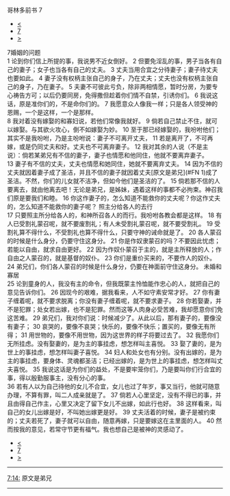 ﻿





 哥林多前书 7




* [<](bible/1CO06.md)
* [7](bible/1CO.md)
* [>](bible/1CO08.md)



 
7婚姻的问题  
1 论到你们信上所提的事，我说男不近女倒好。 
2 但要免淫乱的事，男子当各有自己的妻子；女子也当各有自己的丈夫。 
3 丈夫当用合宜之分待妻子；妻子待丈夫也要如此。 
4 妻子没有权柄主张自己的身子，乃在丈夫；丈夫也没有权柄主张自己的身子，乃在妻子。 
5 夫妻不可彼此亏负，除非两相情愿，暂时分房，为要专心祷告方可；以后仍要同房，免得撒但趁着你们情不自禁，引诱你们。 
6 我说这话，原是准你们的，不是命你们的。 
7 我愿意众人像我一样；只是各人领受神的恩赐，一个是这样，一个是那样。  
8 我对着没有嫁娶的和寡妇说，若他们常像我就好。 
9 倘若自己禁止不住，就可以嫁娶。与其欲火攻心，倒不如嫁娶为妙。 
10 至于那已经嫁娶的，我吩咐他们；其实不是我吩咐，乃是主吩咐说：妻子不可离开丈夫， 
11 若是离开了，不可再嫁，或是仍同丈夫和好。丈夫也不可离弃妻子。 
12 我对其余的人说（不是主说）：倘若某弟兄有不信的妻子，妻子也情愿和他同住，他就不要离弃妻子。 
13 妻子有不信的丈夫，丈夫也情愿和她同住，她就不要离弃丈夫。 
14 因为不信的丈夫就因着妻子成了圣洁，并且不信的妻子就因着丈夫[原文是弟兄](#FN 1)成了圣洁。不然，你们的儿女就不洁净，但如今他们是圣洁的了。 
15 倘若那不信的人要离去，就由他离去吧！无论是弟兄，是姊妹，遇着这样的事都不必拘束。神召我们原是要我们和睦。 
16 你这作妻子的，怎么知道不能救你的丈夫呢？你这作丈夫的，怎么知道不能救你的妻子呢？ 照主分给各人的去行  
17 只要照主所分给各人的，和神所召各人的而行。我吩咐各教会都是这样。 
18 有人已受割礼蒙召呢，就不要废割礼；有人未受割礼蒙召呢，就不要受割礼。 
19 受割礼算不得什么，不受割礼也算不得什么，只要守神的诫命就是了。 
20 各人蒙召的时候是什么身分，仍要守住这身分。 
21 你是作奴隶蒙召的吗？不要因此忧虑；若能以自由，就求自由更好。 
22 因为作奴仆蒙召于主的，就是主所释放的人；作自由之人蒙召的，就是基督的奴仆。 
23 你们是重价买来的，不要作人的奴仆。 
24 弟兄们，你们各人蒙召的时候是什么身分，仍要在神面前守住这身分。 未婚和寡居  
25 论到童身的人，我没有主的命令，但我既蒙主怜恤能作忠心的人，就把自己的意见告诉你们。 
26 因现今的艰难，据我看来，人不如守素安常才好。 
27 你有妻子缠着呢，就不要求脱离；你没有妻子缠着呢，就不要求妻子。 
28 你若娶妻，并不是犯罪；处女若出嫁，也不是犯罪。然而这等人肉身必受苦难，我却愿意你们免这苦难。 
29 弟兄们，我对你们说：时候减少了。从此以后，那有妻子的，要像没有妻子； 
30 哀哭的，要像不哀哭；快乐的，要像不快乐；置买的，要像无有所得； 
31 用世物的，要像不用世物，因为这世界的样子将要过去了。 
32 我愿你们无所挂虑。没有娶妻的，是为主的事挂虑，想怎样叫主喜悦。 
33 娶了妻的，是为世上的事挂虑，想怎样叫妻子喜悦。 
34 妇人和处女也有分别。没有出嫁的，是为主的事挂虑，要身体、灵魂都圣洁；已经出嫁的，是为世上的事挂虑，想怎样叫丈夫喜悦。 
35 我说这话是为你们的益处，不是要牢笼你们，乃是要叫你们行合宜的事，得以殷勤服事主，没有分心的事。  
36 若有人以为自己待他的女儿不合宜，女儿也过了年岁，事又当行，他就可随意办理，不算有罪，叫二人成亲就是了。 
37 倘若人心里坚定，没有不得已的事，并且由得自己作主，心里又决定了留下女儿不出嫁，如此行也好。 
38 这样看来，叫自己的女儿出嫁是好，不叫她出嫁更是好。 
39 丈夫活着的时候，妻子是被约束的；丈夫若死了，妻子就可以自由，随意再嫁，只是要嫁这在主里面的人。 
40 然而按我的意见，若常守节更有福气。我也想自己是被神的灵感动了。 
* [<](bible/1CO06.md)
* [7](bible/1CO.md)
* [>](bible/1CO08.md)





---


[7:14:](#V14)
原文是弟兄




---









